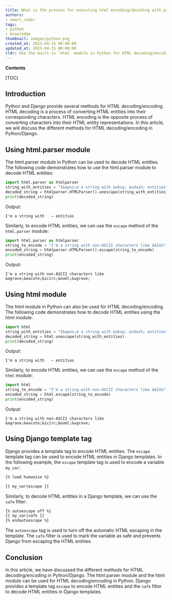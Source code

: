 ```yaml
---
title: What is the process for executing html encoding/decoding with python/django?
authors:
- smart_coder
tags:
- python
- knowledge
thumbnail: images/python.png
created_at: 2023-04-15 00:00:00
updated_at: 2023-04-15 00:00:00
tldr: Use the built-in `html` module in Python for HTML decoding/encoding `import html; encoded\_string = html.escape(unencoded\_string)` and `decoded\_string = html.unescape(encoded\_string)`. For Django, use the `django.utils.html` module `import django.utils.html; encoded\_string = django.utils.html.escape(unencoded\_string)` and `decoded\_string = django.utils.html.unescape(encoded\_string)`.
---
```


**Contents**

[TOC]

## Introduction

Python and Django provide several methods for HTML decoding/encoding. HTML decoding is a process of converting HTML entities into their corresponding characters. HTML encoding is the opposite process of converting characters into their HTML entity representations. In this article, we will discuss the different methods for HTML decoding/encoding in Python/Django.

## Using html.parser module

The html.parser module in Python can be used to decode HTML entities. The following code demonstrates how to use the html.parser module to decode HTML entities:

```python
import html.parser as htmlparser
string_with_entities = "I&apos;m a string with &nbsp; &ndash; entities"
decoded_string = htmlparser.HTMLParser().unescape(string_with_entities)
print(decoded_string)
```

Output:
```
I'm a string with   – entities
```

Similarly, to encode HTML entities, we can use the `escape` method of the `html.parser` module:

```python
import html.parser as htmlparser
string_to_encode = "I'm a string with non-ASCII characters like àéîöù"
encoded_string = htmlparser.HTMLParser().escape(string_to_encode)
print(encoded_string)
```

Output:
```
I'm a string with non-ASCII characters like &agrave;&eacute;&icirc;&ouml;&ugrave;
```

## Using html module

The html module in Python can also be used for HTML decoding/encoding. The following code demonstrates how to decode HTML entities using the html module:

```python
import html
string_with_entities = "I&apos;m a string with &nbsp; &ndash; entities"
decoded_string = html.unescape(string_with_entities)
print(decoded_string)
```

Output:
```
I'm a string with   – entities
```

Similarly, to encode HTML entities, we can use the `escape` method of the `html` module:

```python
import html
string_to_encode = "I'm a string with non-ASCII characters like àéîöù"
encoded_string = html.escape(string_to_encode)
print(encoded_string)
```

Output:
```
I'm a string with non-ASCII characters like &agrave;&eacute;&icirc;&ouml;&ugrave;
```

## Using Django template tag

Django provides a template tag to encode HTML entities. The `escape` template tag can be used to encode HTML entities in Django templates. In the following example, the `escape` template tag is used to encode a variable `my_var`:

```html
{% load humanize %}

{{ my_var|escape }}
```

Similarly, to decode HTML entities in a Django template, we can use the `safe` filter:

```html
{% autoescape off %}
{{ my_var|safe }}
{% endautoescape %}
```

The `autoescape` tag is used to turn off the automatic HTML escaping in the template. The `safe` filter is used to mark the variable as safe and prevents Django from escaping the HTML entities.

## Conclusion

In this article, we have discussed the different methods for HTML decoding/encoding in Python/Django. The html.parser module and the html module can be used for HTML decoding/encoding in Python. Django provides a template tag `escape` to encode HTML entities and the `safe` filter to decode HTML entities in Django templates.
